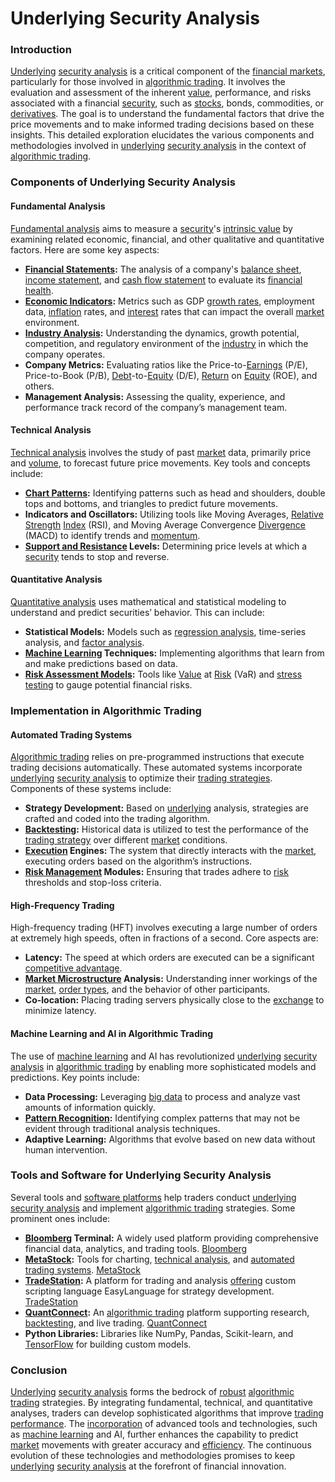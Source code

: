 # Underlying Security Analysis

### Introduction
[Underlying](../u/underlying.md) [security analysis](../s/security_analysis.md) is a critical component of the [financial markets](../f/financial_market.md), particularly for those involved in [algorithmic trading](../a/algorithmic_trading.md). It involves the evaluation and assessment of the inherent [value](../v/value.md), performance, and risks associated with a financial [security](../s/security.md), such as [stocks](../s/stock.md), bonds, commodities, or [derivatives](../d/derivatives.md). The goal is to understand the fundamental factors that drive the price movements and to make informed trading decisions based on these insights. This detailed exploration elucidates the various components and methodologies involved in [underlying](../u/underlying.md) [security analysis](../s/security_analysis.md) in the context of [algorithmic trading](../a/algorithmic_trading.md).

### Components of Underlying Security Analysis

#### Fundamental Analysis

[Fundamental analysis](../f/fundamental_analysis.md) aims to measure a [security](../s/security.md)'s [intrinsic value](../i/intrinsic_value.md) by examining related economic, financial, and other qualitative and quantitative factors. Here are some key aspects:

- **[Financial Statements](../f/financial_statements.md):** The analysis of a company's [balance sheet](../b/balance_sheet.md), [income statement](../i/income_statement.md), and [cash flow statement](../c/cash_flow_statement.md) to evaluate its [financial health](../f/financial_health.md).
- **[Economic Indicators](../e/economic_indicators.md):** Metrics such as GDP [growth rates](../g/growth_rates_in_trading.md), employment data, [inflation](../i/inflation.md) rates, and [interest](../i/interest.md) rates that can impact the overall [market](../m/market.md) environment.
- **[Industry Analysis](../i/industry_analysis.md):** Understanding the dynamics, growth potential, competition, and regulatory environment of the [industry](../i/industry.md) in which the company operates.
- **Company Metrics:** Evaluating ratios like the Price-to-[Earnings](../e/earnings.md) (P/E), Price-to-Book (P/B), [Debt](../d/debt.md)-to-[Equity](../e/equity.md) (D/E), [Return](../r/return.md) on [Equity](../e/equity.md) (ROE), and others.
- **Management Analysis:** Assessing the quality, experience, and performance track record of the company’s management team.

#### Technical Analysis

[Technical analysis](../t/technical_analysis.md) involves the study of past [market](../m/market.md) data, primarily price and [volume](../v/volume.md), to forecast future price movements. Key tools and concepts include:

- **[Chart Patterns](../c/chart_patterns.md):** Identifying patterns such as head and shoulders, double tops and bottoms, and triangles to predict future movements.
- **Indicators and Oscillators:** Utilizing tools like Moving Averages, [Relative Strength](../r/relative_strength.md) [Index](../i/index_instrument.md) (RSI), and Moving Average Convergence [Divergence](../d/divergence.md) (MACD) to identify trends and [momentum](../m/momentum.md).
- **[Support and Resistance](../s/support_and_resistance.md) Levels:** Determining price levels at which a [security](../s/security.md) tends to stop and reverse.

#### Quantitative Analysis

[Quantitative analysis](../q/quantitative_analysis.md) uses mathematical and statistical modeling to understand and predict securities’ behavior. This can include:

- **Statistical Models:** Models such as [regression analysis](../r/regression_analysis.md), time-series analysis, and [factor analysis](../f/factor_analysis.md).
- **[Machine Learning](../m/machine_learning.md) Techniques:** Implementing algorithms that learn from and make predictions based on data.
- **[Risk Assessment Models](../r/risk_assessment_models.md):** Tools like [Value](../v/value.md) at [Risk](../r/risk.md) (VaR) and [stress testing](../s/stress_testing_in_trading.md) to gauge potential financial risks.

### Implementation in Algorithmic Trading

#### Automated Trading Systems

[Algorithmic trading](../a/algorithmic_trading.md) relies on pre-programmed instructions that execute trading decisions automatically. These automated systems incorporate [underlying](../u/underlying.md) [security analysis](../s/security_analysis.md) to optimize their [trading strategies](../t/trading_strategies.md). Components of these systems include:

- **Strategy Development:** Based on [underlying](../u/underlying.md) analysis, strategies are crafted and coded into the trading algorithm.
- **[Backtesting](../b/backtesting.md):** Historical data is utilized to test the performance of the [trading strategy](../t/trading_strategy.md) over different [market](../m/market.md) conditions.
- **[Execution](../e/execution.md) Engines:** The system that directly interacts with the [market](../m/market.md), executing orders based on the algorithm’s instructions.
- **[Risk Management](../r/risk_management.md) Modules:** Ensuring that trades adhere to [risk](../r/risk.md) thresholds and stop-loss criteria.

#### High-Frequency Trading

High-frequency trading (HFT) involves executing a large number of orders at extremely high speeds, often in fractions of a second. Core aspects are:

- **Latency:** The speed at which orders are executed can be a significant [competitive advantage](../c/competitive_advantage.md).
- **[Market Microstructure](../m/market_microstructure.md) Analysis:** Understanding inner workings of the [market](../m/market.md), [order types](../o/order_types_in_trading.md), and the behavior of other participants.
- **Co-location:** Placing trading servers physically close to the [exchange](../e/exchange.md) to minimize latency.

#### Machine Learning and AI in Algorithmic Trading

The use of [machine learning](../m/machine_learning.md) and AI has revolutionized [underlying](../u/underlying.md) [security analysis](../s/security_analysis.md) in [algorithmic trading](../a/algorithmic_trading.md) by enabling more sophisticated models and predictions. Key points include:

- **Data Processing:** Leveraging [big data](../b/big_data_in_trading.md) to process and analyze vast amounts of information quickly.
- **[Pattern Recognition](../p/pattern_recognition.md):** Identifying complex patterns that may not be evident through traditional analysis techniques.
- **Adaptive Learning:** Algorithms that evolve based on new data without human intervention.

### Tools and Software for Underlying Security Analysis

Several tools and [software platforms](../s/software_platforms_for_trading.md) help traders conduct [underlying](../u/underlying.md) [security analysis](../s/security_analysis.md) and implement [algorithmic trading](../a/algorithmic_trading.md) strategies. Some prominent ones include:

- **[Bloomberg](../b/bloomberg.md) Terminal:** A widely used platform providing comprehensive financial data, analytics, and trading tools. [Bloomberg](https://www.bloomberg.com/)
- **[MetaStock](../m/metastock.md):** Tools for charting, [technical analysis](../t/technical_analysis.md), and [automated trading systems](../a/automated_trading_systems.md). [MetaStock](https://www.metastock.com/)
- **[TradeStation](../t/tradestation.md):** A platform for trading and analysis [offering](../o/offering.md) custom scripting language EasyLanguage for strategy development. [TradeStation](https://www.tradestation.com/)
- **[QuantConnect](../q/quantconnect.md):** An [algorithmic trading](../a/algorithmic_trading.md) platform supporting research, [backtesting](../b/backtesting.md), and live trading. [QuantConnect](https://www.quantconnect.com/)
- **Python Libraries:** Libraries like NumPy, Pandas, Scikit-learn, and [TensorFlow](../t/tensorflow.md) for building custom models.

### Conclusion

[Underlying](../u/underlying.md) [security analysis](../s/security_analysis.md) forms the bedrock of [robust](../r/robust.md) [algorithmic trading](../a/algorithmic_trading.md) strategies. By integrating fundamental, technical, and quantitative analyses, traders can develop sophisticated algorithms that improve [trading performance](../t/trading_performance.md). The [incorporation](../i/incorporation.md) of advanced tools and technologies, such as [machine learning](../m/machine_learning.md) and AI, further enhances the capability to predict [market](../m/market.md) movements with greater accuracy and [efficiency](../e/efficiency.md). The continuous evolution of these technologies and methodologies promises to keep [underlying](../u/underlying.md) [security analysis](../s/security_analysis.md) at the forefront of financial innovation.

